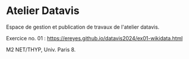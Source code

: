 # Atelier Datavis

Espace de gestion et publication de travaux de l'atelier datavis.

Exercice no. 01 :
https://ereyes.github.io/datavis2024/ex01-wikidata.html


M2 NET/THYP, Univ. Paris 8.
